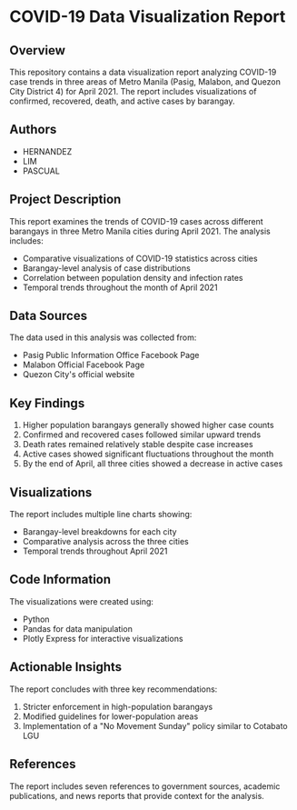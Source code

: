 # COVID-19 Data Visualization Report

## Overview
This repository contains a data visualization report analyzing COVID-19 case trends in three areas of Metro Manila (Pasig, Malabon, and Quezon City District 4) for April 2021. The report includes visualizations of confirmed, recovered, death, and active cases by barangay.

## Authors
- HERNANDEZ
- LIM
- PASCUAL

## Project Description
This report examines the trends of COVID-19 cases across different barangays in three Metro Manila cities during April 2021. The analysis includes:

- Comparative visualizations of COVID-19 statistics across cities
- Barangay-level analysis of case distributions
- Correlation between population density and infection rates
- Temporal trends throughout the month of April 2021

## Data Sources
The data used in this analysis was collected from:
- Pasig Public Information Office Facebook Page
- Malabon Official Facebook Page
- Quezon City's official website

## Key Findings
1. Higher population barangays generally showed higher case counts
2. Confirmed and recovered cases followed similar upward trends
3. Death rates remained relatively stable despite case increases
4. Active cases showed significant fluctuations throughout the month
5. By the end of April, all three cities showed a decrease in active cases

## Visualizations
The report includes multiple line charts showing:
- Barangay-level breakdowns for each city
- Comparative analysis across the three cities
- Temporal trends throughout April 2021

## Code Information
The visualizations were created using:
- Python
- Pandas for data manipulation
- Plotly Express for interactive visualizations

## Actionable Insights
The report concludes with three key recommendations:
1. Stricter enforcement in high-population barangays
2. Modified guidelines for lower-population areas
3. Implementation of a "No Movement Sunday" policy similar to Cotabato LGU

## References
The report includes seven references to government sources, academic publications, and news reports that provide context for the analysis.

